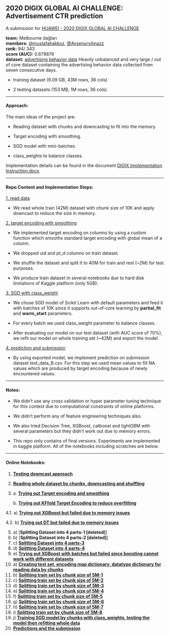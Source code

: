 ## 2020 DIGIX GLOBAL AI CHALLENGE: Advertisement CTR prediction

A submission for  [HUAWEI - 2020 DIGIX GLOBAL AI CHALLENGE](https://developer.huawei.com/consumer/en/activity/devStarAI/algo/competition.html#/preliminary/info/digix-trail-03/introduction)

**team:** Melbourne dağları  
**members:** [@mustafahakkoz](https://github.com/mustafahakkoz), [@Aysenuryilmazz](https://github.com/Aysenuryilmazz)  
**rank:** 94/ 343  
**score (AUC):** 0.679876  
**dataset:** [advertising behavior data](https://developer.huawei.com/consumer/en/activity/devStarAI/algo/competition.html#/preliminary/info/digix-trail-03/data) Heavily unbalanced and very large / out of core dataset containing the advertising behavior data collected from seven consecutive days. 

- training dataset (6.09 GB, 43M rows, 36 cols)

- 2 testing datasets (153 MB, 1M rows, 36 cols) 

---

#### Approach:

The main ideas of the project are:

- Reading dataset with chunks and downcasting to fit into the memory.

- Target encoding with smoothing.

- SGD model with mini-batches.

- class_weights to balance classes.

Implementation details can be found in the document [DIGIX Implementation Instruction.docx](https://github.com/mustafahakkoz/Advertisement-CTR-Prediction/blob/master/DIGIX%20Implementation%20Instruction.docx "DIGIX Implementation Instruction.docx").

---

#### Repo Content and Implementation Steps:

[1. read data](https://github.com/mustafahakkoz/Advertisement-CTR-Prediction/tree/master/1.%20read%20data "1. read data") 

- We read whole train (42M) dataset with chunk size of 10K and apply downcast to reduce the size in memory.

[2. target encoding with smoothing](https://github.com/mustafahakkoz/Advertisement-CTR-Prediction/tree/master/2.%20target%20encoding%20with%20smoothing "2. target encoding with smoothing") 

- We implemented target encoding on columns by using a custom function which smooths standard target encoding with global mean of a column.

- We dropped uid and pt_d columns on train dataset.

- We shuffle the dataset and split it to 40M for train and rest (~2M) for test purposes.

- We produce train dataset in several notebooks due to hard disk limitations of Kaggle platform (only 5GB).

[3. SGD with class_weight](https://github.com/mustafahakkoz/Advertisement-CTR-Prediction/tree/master/3.%20SGD%20with%20class_weight "3. SGD with class_weight")

- We chose SGD model of Scikit Learn with default parameters and feed it with batches of 10K since it supports out-of-core learning by **partial_fit** and **warm_start** parameters.

- For every batch we used class_weight parameter to balance classes.

- After evaluating our model on our test dataset (with AUC score of 70%), we refit our model on whole training set (~42M) and export the model.

[4. prediction and submission](https://github.com/mustafahakkoz/Advertisement-CTR-Prediction/tree/master/4.%20prediction%20and%20submission "4. prediction and submission")

- By using exported model, we implement prediction on submission dataset test_data_B.csv. For this step we used mean values to fill NA values which are produced by target encoding because of newly encountered values.

---

#### Notes:

- We didn’t use any cross validation or hyper parameter tuning technique for this contest due to computational constraints of online platforms.

- We didn’t perform any of feature engineering techniques also.

- We also tried Decision Tree, XGBoost, catboost and lightGBM with several parameters but they didn’t work out due to memory errors.

- This repo only contains of final versions. Experiments are implemented in kaggle platform. All of the notebooks including scratches are below.

---

#### Online Notebooks:

1. [**Testing downcast approach**](https://www.kaggle.com/hakkoz/ctr-1-contest-test)
2. [**Reading whole dataset by chunks, downcasting and shuffling**](https://www.kaggle.com/hakkoz/ctr-2-read-data)
3.
	a. [**Trying out Target encoding and smoothing**](https://www.kaggle.com/hakkoz/ctr-3-targetencoding-smoothing)
	
	b. [**Trying out KFfold Target Encoding to reduce overfitting**](https://www.kaggle.com/hakkoz/ctr-3-targetencoding-kfold/)

4.1. a) [**Trying out XGBoost but failed due to memory issues**](https://www.kaggle.com/hakkoz/ctr-4-defaultxgboost/)

4.2. b) [**Trying out DT but failed due to memory issues**](https://www.kaggle.com/hakkoz/ctr-4-dt)

5. a) [**Splitting Dataset into 4 parts-1 [deleted]**]
5. b) [**Splitting Dataset into 4 parts-2 [deleted]**]
5. c) [**Splitting Dataset into 4 parts-3**](https://www.kaggle.com/hakkoz/ctr-5-targetencoding-smoothing-3)
5. d) [**Splitting Dataset into 4 parts-4**](https://www.kaggle.com/hakkoz/ctr-5-targetencoding-smoothing-4)
5. e) [**Trying out XGBoost with batches but failed since boosting cannot work with different datasets**](https://www.kaggle.com/hakkoz/ctr-5-defaultxgboost-batch/)
6. a) [**Creating test set, encoding map dictionary, datatype dictionary for reading data by chunks**](https://www.kaggle.com/hakkoz/ctr-6-train-test-split-0)
6. b) [**Splitting train set by chunk size of 5M-1**](https://www.kaggle.com/hakkoz/ctr-6-train-test-split-1)
6. c) [**Splitting train set by chunk size of 5M-2**](https://www.kaggle.com/hakkoz/ctr-6-train-test-split-1-5)
6. d) [**Splitting train set by chunk size of 5M-3**](https://www.kaggle.com/hakkoz/ctr-6-train-test-split-2)
6. e) [**Splitting train set by chunk size of 5M-4**](https://www.kaggle.com/hakkoz/ctr-6-train-test-split-2-5)
6. f) [**Splitting train set by chunk size of 5M-5**](https://www.kaggle.com/aysenur95/ctr-train-test-split-3)
6. g) [**Splitting train set by chunk size of 5M-6**](https://www.kaggle.com/aysenur95/ctr-train-test-split-3-5)
6. h) [**Splitting train set by chunk size of 5M-7**](https://www.kaggle.com/hakkoz/ctr-6-train-test-split-4v2)
6. i) [**Splitting train set by chunk size of 5M-8**](https://www.kaggle.com/aysenur95/ctr-train-test-split-4-5)
6. j) [**Training SGD model by chunks with class_weights, testing the model then refitting whole data**](https://www.kaggle.com/hakkoz/ctr-6-split-sgd-batch-class-weight)
7. [**Predictions and the submission**](https://www.kaggle.com/hakkoz/ctr-7-predict-submission-datasets)



